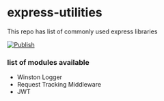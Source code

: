 # express-utilities
This repo has list of commonly used express libraries

[![Publish](https://github.com/oxy-code/express-utilities/actions/workflows/npm-publish.yml/badge.svg)](https://github.com/oxy-code/express-utilities/actions/workflows/npm-publish.yml)

### list of modules available
- Winston Logger
- Request Tracking Middleware
- JWT
